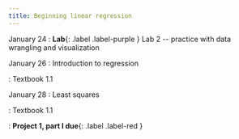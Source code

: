 ```yaml
---
title: Beginning linear regression
---
```


January 24
: **Lab**{: .label .label-purple } Lab 2 -- practice with data wrangling and visualization

January 26
: Introduction to regression

: Textbook 1.1

January 28
: Least squares

: Textbook 1.1

: **Project 1, part I due**{: .label .label-red }